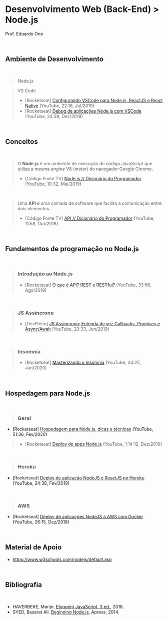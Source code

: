 # Desenvolvimento Web (Back-End) > Node.js

Prof. Eduardo Ono

<br>

## Ambiente de Desenvolvimento
<br>

> Node.js

> VS Code
> * [Rocketseat] [Configurando VSCode para Node.js, ReactJS e React Native](https://www.youtube.com/watch?v=c7P03kkrEG8) (YouTube, 22:18, Jul/2019)
> * [Rocketseat] [Debug de aplicações Node.js com VSCode](https://www.youtube.com/watch?v=bVAhNaxBEjM) (YouTube, 24:39, Dez/2019)

<br>

## Conceitos
<br>

> O **Node.js** é um ambiente de execução de código JavaScript que utiliza a mesma _engine_ V8 (motor) do navegador Google Chrome.
> * [Código Fonte TV] [Node.js // Dicionário do Programador](https://www.youtube.com/watch?v=vYekSMBCCiM) (YouTube, 10:32, Mai/2019)

<br>

> Uma **API** é uma camada de software que facilita a comunicação entre dois elementos.
> * [Código Fonte TV] [API // Dicionário do Programador](https://www.youtube.com/watch?v=vGuqKIRWosk) (YouTube, 11:58, Out/2018)

<br>

## Fundamentos de programação no Node.js
<br>

> ### Introdução ao Node.js
> * [Rocketseat] [O que é API? REST e RESTful?](https://www.youtube.com/watch?v=ghTrp1x_1As) (YouTube, 33:56, Ago/2019)

<br>

> ### JS Assíncrono
> * [DevPleno] [JS Assíncrono: Entenda de vez Callbacks, Promises e Async/Await](https://www.youtube.com/watch?v=7Bs4-rqbCQc) (YouTube, 23:33, Jun/2019)

<br>

> ### Insomnia
> * [Rocketseat] [Masterizando o Insomnia](https://www.youtube.com/watch?v=3tB0uDliS6Y) (YouTube, 34:25, Jan/2020)

<br>

## Hospedagem para Node.js
<br>

> ### Geral
* [Rocketseat] [Hospedagem para Node.js, dicas e técnicas](https://www.youtube.com/watch?v=NXqgPWqwApY) (YouTube, 51:36, Fev/2020)
> * [Rocketseat] [Deploy de apps Node.js](https://www.youtube.com/watch?v=ICIz5dE3Xfg) (YouTube, 1:14:12, Dez/2019)

<br>

> ### Heroku
* [Rocketseat] [Deploy de aplicação NodeJS e ReactJS no Heroku](https://www.youtube.com/watch?v=-j7vLmBMsEU) (YouTube, 24:38, Fev/2019)

<br>

> ### AWS
* [Rocketseat] [Deploy de aplicações NodeJS à AWS com Docker](https://www.youtube.com/watch?v=kqBCHYf_adA) (YouTube, 26:15, Dez/2018)

<br>

## Material de Apoio

* https://www.w3schools.com/nodejs/default.asp

<br>

## Bibliografia
<br>

* HAVERBEKE, Marijn. [Eloquent JavaScript, 3 ed.](https://archive.org/details/2018eloquentjavascript), 2018.
* SYED, Basarat Ali. [Beginning Node.js](https://archive.org/details/beginning-nodejs-apress-2014), Apress, 2014.
